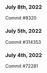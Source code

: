 ### July 8th, 2022

Commit #8320

### July 5th, 2022

Commit #314353


### July 4th, 2022

Commit #72281
